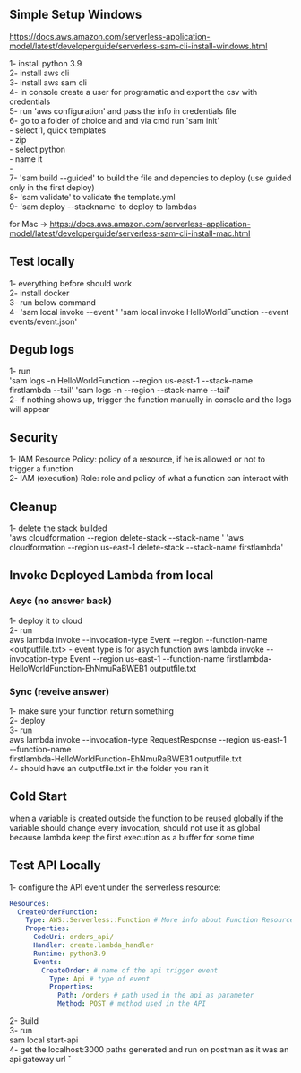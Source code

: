 ## Simple Setup Windows
https://docs.aws.amazon.com/serverless-application-model/latest/developerguide/serverless-sam-cli-install-windows.html

1- install python 3.9  
2- install aws cli  
3- install aws sam cli  
4- in console create a user for programatic and export the csv with credentials  
5- run 'aws configuration' and pass the info in credentials file  
6- go to a folder of choice and and via cmd run 'sam init'  
      - select 1, quick templates  
      - zip  
      - select python  
      - name it  
      -   
7- 'sam build --guided' to build the file and depencies to deploy (use guided only in the first deploy)  
8- 'sam validate' to validate the template.yml  
9- 'sam deploy --stackname' to deploy to lambdas  

for Mac -> https://docs.aws.amazon.com/serverless-application-model/latest/developerguide/serverless-sam-cli-install-mac.html

## Test locally
1- everything before should work  
2- install docker  
3- run below command  
4- 'sam local invoke <function name under resource in template.yml> --event <paht to a json file with the event body>'
   'sam local invoke HelloWorldFunction --event events/event.json'

## Degub logs
1- run  
    'sam logs -n HelloWorldFunction --region us-east-1 --stack-name firstlambda --tail'
    'sam logs -n <function name under resource in template.yml> --region <region the function was deploied> --stack-name <name given while deploying first time> --tail'  
2- if nothing shows up, trigger the function manually in console and the logs will appear  

## Security
1- IAM Resource Policy: policy of a resource, if he is allowed or not to trigger a function  
2- IAM (execution) Role: role and policy of what a function can interact with  

## Cleanup
1- delete the stack builded  
    'aws cloudformation --region <region the function was deploied>  delete-stack --stack-name <name given while deploying first time>'
    'aws cloudformation --region us-east-1 delete-stack --stack-name firstlambda'  

## Invoke Deployed Lambda from local
### Asyc (no answer back)
1- deploy it to cloud  
2- run  
    aws lambda invoke --invocation-type Event --region <functions region> --function-name <function name after deployed in console> <outputfile.txt>
    - event type is for asych function
    aws lambda invoke --invocation-type Event --region us-east-1 --function-name firstlambda-HelloWorldFunction-EhNmuRaBWEB1 outputfile.txt

### Sync (reveive answer)
1- make sure your function return something  
2- deploy  
3- run  
    aws lambda invoke --invocation-type RequestResponse --region us-east-1 --function-name  
    firstlambda-HelloWorldFunction-EhNmuRaBWEB1 outputfile.txt  
4- should have an outputfile.txt in the folder you ran it

## Cold Start
when a variable is created outside the function to be reused globally
if the variable should change every invocation, should not use it as global because lambda keep the first execution as a buffer for some time

## Test API Locally
1- configure the API event under the serverless resource:  
```yml
Resources:
  CreateOrderFunction:
    Type: AWS::Serverless::Function # More info about Function Resource: https://github.com/awslabs/serverless-application-model/blob/master/versions/2016-10-31.md#awsserverlessfunction
    Properties:
      CodeUri: orders_api/
      Handler: create.lambda_handler
      Runtime: python3.9
      Events:
        CreateOrder: # name of the api trigger event
          Type: Api # type of event
          Properties:
            Path: /orders # path used in the api as parameter
            Method: POST # method used in the API
```
2- Build  
3- run   
    sam local start-api  
4- get the localhost:3000 paths generated and run on postman as it was an api gateway url  ˇ
